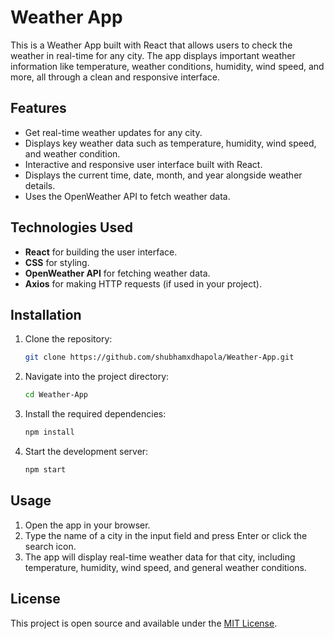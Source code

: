 # Weather App

This is a Weather App built with React that allows users to check the weather in real-time for any city. The app displays important weather information like temperature, weather conditions, humidity, wind speed, and more, all through a clean and responsive interface.

## Features

- Get real-time weather updates for any city.
- Displays key weather data such as temperature, humidity, wind speed, and weather condition.
- Interactive and responsive user interface built with React.
- Displays the current time, date, month, and year alongside weather details.
- Uses the OpenWeather API to fetch weather data.

## Technologies Used

- **React** for building the user interface.
- **CSS** for styling.
- **OpenWeather API** for fetching weather data.
- **Axios** for making HTTP requests (if used in your project).

## Installation

1. Clone the repository:

   ```bash
   git clone https://github.com/shubhamxdhapola/Weather-App.git
   ```

2. Navigate into the project directory:

   ```bash
   cd Weather-App
   ```

3. Install the required dependencies:

   ```bash
   npm install
   ```

4. Start the development server:

   ```bash
   npm start
   ```
## Usage

1. Open the app in your browser.
2. Type the name of a city in the input field and press Enter or click the search icon.
3. The app will display real-time weather data for that city, including temperature, humidity, wind speed, and general weather conditions.

## License

This project is open source and available under the [MIT License](LICENSE).
